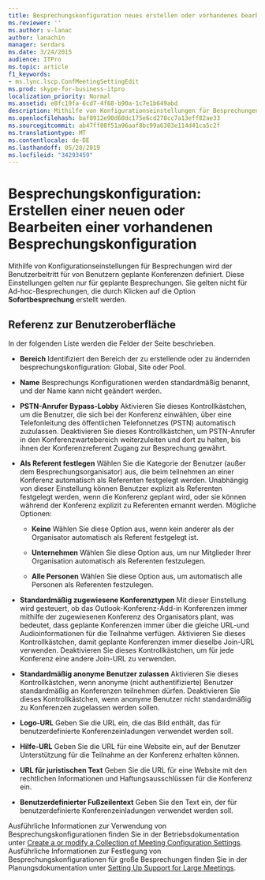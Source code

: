 ```yaml
---
title: Besprechungskonfiguration neues erstellen oder vorhandenes bearbeiten
ms.reviewer: ''
ms.author: v-lanac
author: lanachin
manager: serdars
ms.date: 3/24/2015
audience: ITPro
ms.topic: article
f1_keywords:
- ms.lync.lscp.ConfMeetingSettingEdit
ms.prod: skype-for-business-itpro
localization_priority: Normal
ms.assetid: e8fc19fa-6cd7-4f68-b90a-1c7e1b649abd
description: Mithilfe von Konfigurationseinstellungen für Besprechungen wird der Benutzerbeitritt für von Benutzern geplante Konferenzen definiert. Diese Einstellungen gelten nur für geplante Besprechungen. Sie gelten nicht für Ad-hoc-Besprechungen, die durch Klicken auf die Option Sofortbesprechung erstellt werden.
ms.openlocfilehash: baf8912e90d68dc175e6cd278cc7a13eff82ae33
ms.sourcegitcommit: ab47ff88f51a96aaf8bc99a6303e114d41ca5c2f
ms.translationtype: MT
ms.contentlocale: de-DE
ms.lasthandoff: 05/20/2019
ms.locfileid: "34293459"
---
```

# <a name="meeting-configuration-create-new-or-edit-existing"></a>Besprechungskonfiguration: Erstellen einer neuen oder Bearbeiten einer vorhandenen Besprechungskonfiguration

Mithilfe von Konfigurationseinstellungen für Besprechungen wird der Benutzerbeitritt für von Benutzern geplante Konferenzen definiert. Diese Einstellungen gelten nur für geplante Besprechungen. Sie gelten nicht für Ad-hoc-Besprechungen, die durch Klicken auf die Option **Sofortbesprechung** erstellt werden.

## <a name="ui-reference"></a>Referenz zur Benutzeroberfläche

In der folgenden Liste werden die Felder der Seite beschrieben.

- **Bereich** Identifiziert den Bereich der zu erstellende oder zu ändernden besprechungskonfiguration: Global, Site oder Pool.

- **Name** Besprechungs Konfigurationen werden standardmäßig benannt, und der Name kann nicht geändert werden.

- **PSTN-Anrufer Bypass-Lobby** Aktivieren Sie dieses Kontrollkästchen, um die Benutzer, die sich bei der Konferenz einwählen, über eine Telefonleitung des öffentlichen Telefonnetzes (PSTN) automatisch zuzulassen. Deaktivieren Sie dieses Kontrollkästchen, um PSTN-Anrufer in den Konferenzwartebereich weiterzuleiten und dort zu halten, bis ihnen der Konferenzreferent Zugang zur Besprechung gewährt.

- **Als Referent festlegen** Wählen Sie die Kategorie der Benutzer (außer dem Besprechungsorganisator) aus, die beim teilnehmen an einer Konferenz automatisch als Referenten festgelegt werden. Unabhängig von dieser Einstellung können Benutzer explizit als Referenten festgelegt werden, wenn die Konferenz geplant wird, oder sie können während der Konferenz explizit zu Referenten ernannt werden. Mögliche Optionen:

  - **Keine** Wählen Sie diese Option aus, wenn kein anderer als der Organisator automatisch als Referent festgelegt ist.

  - **Unternehmen** Wählen Sie diese Option aus, um nur Mitglieder Ihrer Organisation automatisch als Referenten festzulegen.

  - **Alle Personen** Wählen Sie diese Option aus, um automatisch alle Personen als Referenten festzulegen.

- **Standardmäßig zugewiesene Konferenztypen** Mit dieser Einstellung wird gesteuert, ob das Outlook-Konferenz-Add-in Konferenzen immer mithilfe der zugewiesenen Konferenz des Organisators plant, was bedeutet, dass geplante Konferenzen immer über die gleiche URL-und Audioinformationen für die Teilnahme verfügen. Aktivieren Sie dieses Kontrollkästchen, damit geplante Konferenzen immer dieselbe Join-URL verwenden. Deaktivieren Sie dieses Kontrollkästchen, um für jede Konferenz eine andere Join-URL zu verwenden.

- **Standardmäßig anonyme Benutzer zulassen** Aktivieren Sie dieses Kontrollkästchen, wenn anonyme (nicht authentifizierte) Benutzer standardmäßig an Konferenzen teilnehmen dürfen. Deaktivieren Sie dieses Kontrollkästchen, wenn anonyme Benutzer nicht standardmäßig zu Konferenzen zugelassen werden sollen.

- **Logo-URL** Geben Sie die URL ein, die das Bild enthält, das für benutzerdefinierte Konferenzeinladungen verwendet werden soll.

- **Hilfe-URL** Geben Sie die URL für eine Website ein, auf der Benutzer Unterstützung für die Teilnahme an der Konferenz erhalten können.

- **URL für juristischen Text** Geben Sie die URL für eine Website mit den rechtlichen Informationen und Haftungsausschlüssen für die Konferenz ein.

- **Benutzerdefinierter Fußzeilentext** Geben Sie den Text ein, der für benutzerdefinierte Konferenzeinladungen verwendet werden soll.

Ausführliche Informationen zur Verwendung von Besprechungskonfigurationen finden Sie in der Betriebsdokumentation unter [Create a or modify a Collection of Meeting Configuration Settings](https://technet.microsoft.com/library/ce6773c1-a0d5-4405-8e32-33a6f3a46a1a.aspx). Ausführliche Informationen zur Festlegung von Besprechungskonfigurationen für große Besprechungen finden Sie in der Planungsdokumentation unter [Setting Up Support for Large Meetings](https://technet.microsoft.com/library/8e22d34b-b395-408d-9d48-8f2a3abe9513.aspx).



